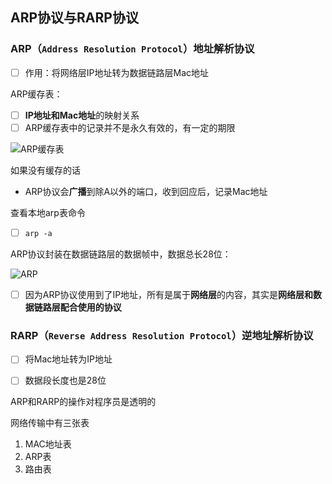 ## ARP协议与RARP协议

### ARP（`Address Resolution Protocol`）地址解析协议
- [ ] 作用：将网络层IP地址转为数据链路层Mac地址


ARP缓存表：
- [ ] **IP地址和Mac地址**的映射关系
- [ ] ARP缓存表中的记录并不是永久有效的，有一定的期限
 
![ARP缓存表](/imgs/arp_protocol_cache_table.png)

如果没有缓存的话
- ARP协议会**广播**到除A以外的端口，收到回应后，记录Mac地址


查看本地arp表命令 
- [ ] `arp -a`

ARP协议封装在数据链路层的数据帧中，数据总长28位：
 
![ARP](/imgs/arp_protocol_header.png)

- [ ] 因为ARP协议使用到了IP地址，所有是属于**网络层**的内容，其实是**网络层和数据链路层配合使用的协议**


### RARP（`Reverse Address Resolution Protocol`）逆地址解析协议
- [ ] 将Mac地址转为IP地址
- [ ] 数据段长度也是28位


ARP和RARP的操作对程序员是透明的

网络传输中有三张表
1. MAC地址表
2. ARP表
3. 路由表
